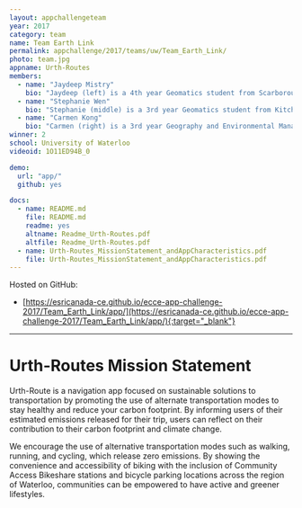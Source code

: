 ```yaml
---
layout: appchallengeteam
year: 2017
category: team
name: Team Earth Link
permalink: appchallenge/2017/teams/uw/Team_Earth_Link/
photo: team.jpg
appname: Urth-Routes
members:
  - name: "Jaydeep Mistry"
    bio: "Jaydeep (left) is a 4th year Geomatics student from Scarborough, Ontario. He enjoys panoramic photography and travelling."
  - name: "Stephanie Wen"
    bio: "Stephanie (middle) is a 3rd year Geomatics student from Kitchener, Ontario. She enjoys geo-tagging her Instagram photos."
  - name: "Carmen Kong"
    bio: "Carmen (right) is a 3rd year Geography and Environmental Management student Scarborough, Ontario. She enjoys exploring the great outdoors and good puns."
winner: 2
school: University of Waterloo
videoid: 1O11ED94B_0

demo:
  url: "app/"
  github: yes

docs:
  - name: README.md
    file: README.md
    readme: yes
    altname: Readme_Urth-Routes.pdf
    altfile: Readme_Urth-Routes.pdf
  - name: Urth-Routes_MissionStatement_andAppCharacteristics.pdf
    file: Urth-Routes_MissionStatement_andAppCharacteristics.pdf
---
```


Hosted on GitHub:
- [https://esricanada-ce.github.io/ecce-app-challenge-2017/Team_Earth_Link/app/](https://esricanada-ce.github.io/ecce-app-challenge-2017/Team_Earth_Link/app/){:target="_blank"}

---

# Urth-Routes Mission Statement

Urth-Route is a navigation app focused on sustainable solutions to transportation by promoting
the use of alternate transportation modes to stay healthy and reduce your carbon footprint. By
informing users of their estimated emissions released for their trip, users can reflect on their
contribution to their carbon footprint and climate change.

We encourage the use of alternative transportation modes such as walking, running, and
cycling, which release zero emissions. By showing the convenience and accessibility of biking
with the inclusion of Community Access Bikeshare stations and bicycle parking locations across
the region of Waterloo, communities can be empowered to have active and greener lifestyles.
